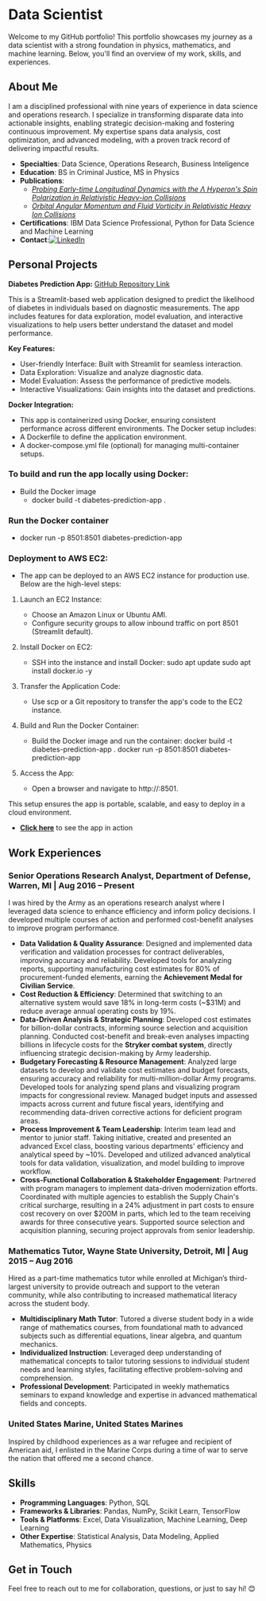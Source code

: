 # Data Scientist

Welcome to my GitHub portfolio! This portfolio showcases my journey as a data scientist with a strong foundation in physics, mathematics, and machine learning. Below, you'll find an overview of my work, skills, and experiences.

## About Me

I am a disciplined professional with nine years of experience in data science and operations research. I specialize in transforming disparate data into actionable insights, enabling strategic decision-making and fostering continuous improvement. My expertise spans data analysis, cost optimization, and advanced modeling, with a proven track record of delivering impactful results.

- **Specialties**: Data Science, Operations Research, Business Inteligence
- **Education**: BS in Criminal Justice, MS in Physics 
- **Publications**:
    - [*Probing Early-time Longitudinal Dynamics with the Λ Hyperon's Spin Polarization in Relativistic Heavy-ion Collisions*](https://arxiv.org/abs/2106.08125v3)
    - [*Orbital Angular Momentum and Fluid Vorticity in Relativistic Heavy Ion Collisions*](https://digitalcommons.wayne.edu/oa_theses/785/)
- **Certifications**: IBM Data Science Professional, Python for Data Science and Machine Learning
- **Contact**:[![LinkedIn](https://img.shields.io/badge/LinkedIn-blue?logo=linkedin&logoColor=white)](https://www.linkedin.com/in/vahidin-jupic-0947b534b/)

## Personal Projects

**Diabetes Prediction App:** [GitHub Repository Link](https://github.com/vahidinj/diabetes_prediction_app)

This is a Streamlit-based web application designed to predict the likelihood of diabetes in individuals based on diagnostic measurements. The app includes features for data exploration, model evaluation, and interactive visualizations to help users better understand the dataset and model performance.

**Key Features:**
- User-friendly Interface: Built with Streamlit for seamless interaction.
- Data Exploration: Visualize and analyze diagnostic data.
- Model Evaluation: Assess the performance of predictive models.
- Interactive Visualizations: Gain insights into the dataset and predictions.

**Docker Integration:**
- This app is containerized using Docker, ensuring consistent performance across different environments. The Docker setup includes:
- A Dockerfile to define the application environment.
- A docker-compose.yml file (optional) for managing multi-container setups.

### To build and run the app locally using Docker:
- Build the Docker image
    - docker build -t diabetes-prediction-app .

### Run the Docker container
- docker run -p 8501:8501 diabetes-prediction-app

### Deployment to AWS EC2:
- The app can be deployed to an AWS EC2 instance for production use. Below are the high-level steps:

1. Launch an EC2 Instance:
   - Choose an Amazon Linux or Ubuntu AMI.
   - Configure security groups to allow inbound traffic on port 8501 (Streamlit default).

2. Install Docker on EC2:
   - SSH into the instance and install Docker:
     sudo apt update
     sudo apt install docker.io -y

3. Transfer the Application Code:
   - Use scp or a Git repository to transfer the app's code to the EC2 instance.

4. Build and Run the Docker Container:
   - Build the Docker image and run the container:
     docker build -t diabetes-prediction-app .
     docker run -p 8501:8501 diabetes-prediction-app

5. Access the App:
   - Open a browser and navigate to http://<EC2-Public-IP>:8501.

This setup ensures the app is portable, scalable, and easy to deploy in a cloud environment.
- **[Click here](https://vahidinj-diabetes-prediction-app-srcapp-fzptez.streamlit.app)** to see the app in action

## Work Experiences

### **Senior Operations Research Analyst, Department of Defense, Warren, MI | Aug 2016 – Present**
I was hired by the Army as an operations research analyst where I leveraged data science to enhance efficiency and inform policy decisions. I developed multiple courses of action and performed cost-benefit analyses to improve program performance.

- **Data Validation & Quality Assurance**: Designed and implemented data verification and validation processes for contract deliverables, improving accuracy and reliability. Developed tools for analyzing reports, supporting manufacturing cost estimates for 80% of procurement-funded elements, earning the **Achievement Medal for Civilian Service**.
- **Cost Reduction & Efficiency**: Determined that switching to an alternative system would save 18% in long-term costs (~$31M) and reduce average annual operating costs by 19%.
- **Data-Driven Analysis & Strategic Planning**: Developed cost estimates for billion-dollar contracts, informing source selection and acquisition planning. Conducted cost-benefit and break-even analyses impacting billions in lifecycle costs for the **Stryker combat system**, directly influencing strategic decision-making by Army leadership.
- **Budgetary Forecasting & Resource Management**: Analyzed large datasets to develop and validate cost estimates and budget forecasts, ensuring accuracy and reliability for multi-million-dollar Army programs. Developed tools for analyzing spend plans and visualizing program impacts for congressional review. Managed budget inputs and assessed impacts across current and future fiscal years, identifying and recommending data-driven corrective actions for deficient program areas.
- **Process Improvement & Team Leadership**: Interim team lead and mentor to junior staff. Taking initiative, created and presented an advanced Excel class, boosting various departments' efficiency and analytical speed by ~10%. Developed and utilized advanced analytical tools for data validation, visualization, and model building to improve workflow.
- **Cross-Functional Collaboration & Stakeholder Engagement**: Partnered with program managers to implement data-driven modernization efforts. Coordinated with multiple agencies to establish the Supply Chain's critical surcharge, resulting in a 24% adjustment in part costs to ensure cost recovery on over $200M in parts, which led to the team receiving awards for three consecutive years. Supported source selection and acquisition planning, securing project approvals from senior leadership.

### **Mathematics Tutor, Wayne State University, Detroit, MI | Aug 2015 – Aug 2016**
Hired as a part-time mathematics tutor while enrolled at Michigan’s third-largest university to provide outreach and support to the veteran community, while also contributing to increased mathematical literacy across the student body.

- **Multidisciplinary Math Tutor**: Tutored a diverse student body in a wide range of mathematics courses, from foundational math to advanced subjects such as differential equations, linear algebra, and quantum mechanics.
- **Individualized Instruction**: Leveraged deep understanding of mathematical concepts to tailor tutoring sessions to individual student needs and learning styles, facilitating effective problem-solving and comprehension.
- **Professional Development**: Participated in weekly mathematics seminars to expand knowledge and expertise in advanced mathematical fields and concepts.

### **United States Marine, United States Marines**
Inspired by childhood experiences as a war refugee and recipient of American aid, I enlisted in the Marine Corps during a time of war to serve the nation that offered me a second chance.


## Skills

- **Programming Languages**: Python, SQL  
- **Frameworks & Libraries**: Pandas, NumPy, Scikit Learn, TensorFlow  
- **Tools & Platforms**: Excel, Data Visualization, Machine Learning, Deep Learning  
- **Other Expertise**: Statistical Analysis, Data Modeling, Applied Mathematics, Physics

## Get in Touch

Feel free to reach out to me for collaboration, questions, or just to say hi! 😊
